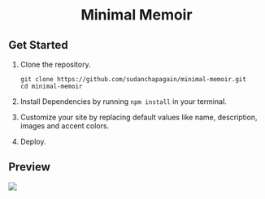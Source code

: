 <div align="center">
    <h1>Minimal Memoir</h1>
</div>

## Get Started

1. Clone the repository.

   ```console
   git clone https://github.com/sudanchapagain/minimal-memoir.git
   cd minimal-memoir
   ```

2. Install Dependencies by running `npm install` in your terminal.
3. Customize your site by replacing default values like name, description, images and accent colors.
4. Deploy.

<h2>Preview</h2>

<img src="https://i.postimg.cc/13PsxkX9/site.png">
